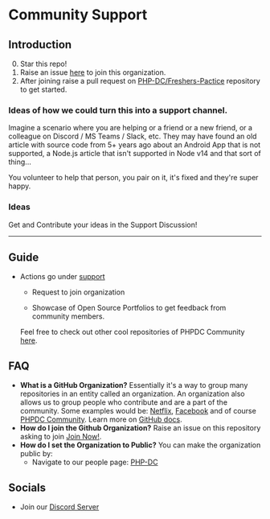 # Community Support
<!-- ALL-CONTRIBUTORS-BADGE:START - Do not remove or modify this section -->

<!-- ALL-CONTRIBUTORS-BADGE:END -->
## Introduction
0. Star this repo!
1. Raise an issue [here](https://github.com/PHP-DC/support/issues) to join this organization. 
2. After joining raise a pull request on [PHP-DC/Freshers-Pactice](https://github.com/PHP-DC/freshers-practice) repository to get started.

### Ideas of how we could turn this into a support channel.

Imagine a scenario where you are helping or a friend or a new friend, or a colleague on Discord / MS Teams / Slack, etc. They may have found an old article with source code from 5+ years ago about an Android App  that is not supported, a Node.js article that isn't supported in Node v14 and that sort of thing...

You volunteer to help that person, you pair on it, it's fixed and they're super happy.

### Ideas

Get and Contribute your ideas in the Support Discussion!

---
 ## Guide

   - Actions go under [support](https://github.com/PHP-DC/support) 
      - Request to join organization 
   
	 - Showcase of Open Source Portfolios to get feedback from community members.
    
      Feel free to check out other cool repositories of PHPDC Community 
      <a href='https://github.com/PHP-DC'>here</a>.

## FAQ
- **What is a GitHub Organization?** Essentially it's a way to group many repositories in an entity called an organization. An organization also allows us to group people who contribute and are a part of the community. Some examples would be: [Netflix](https://github.com/Netflix), [Facebook](https://github.com/facebook) and of course [PHPDC Community](https://github.com/PHP-DC).
Learn more on [GitHub docs](https://docs.github.com/en/github/setting-up-and-managing-organizations-and-teams/about-organizations).
- **How do I join the Github Organization?** Raise an issue on this repository asking to join [Join Now!](https://github.com/PHP-DC/support).
- **How do I set the Organization to Public?** You can make the organization public by: 
	- Navigate to our people page: [PHP-DC](https://github.com/orgs/PHP-DC/people)
	
## Socials
- Join our [Discord Server](https://discord.gg/pvC5MF6THy)
